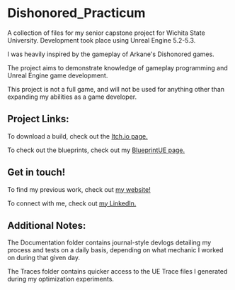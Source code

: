 # Dishonored_Practicum
A collection of files for my senior capstone project for Wichita State University. Development took place using Unreal Engine 5.2-5.3.

I was heavily inspired by the gameplay of Arkane's Dishonored games. 

The project aims to demonstrate knowledge of gameplay programming and Unreal Engine game development.

This project is not a full game, and will not be used for anything other than expanding my abilities as a game developer.


## Project Links:
To download a build, check out the [Itch.io page.](https://jkrafty.itch.io/dishonored-mechanic-recreation)

To check out the blueprints, check out my [BlueprintUE page.](https://blueprintue.com/blueprint/_chkhe92/)


## Get in touch!
To find my previous work, check out [my website!](https://www.jkrafty.com/)

To connect with me, check out [my LinkedIn.](https://www.linkedin.com/in/jackson-kraft/)


## Additional Notes:
The Documentation folder contains journal-style devlogs detailing my process and tests on a daily basis, depending on what mechanic I worked on during that given day.

The Traces folder contains quicker access to the UE Trace files I generated during my optimization experiments.
